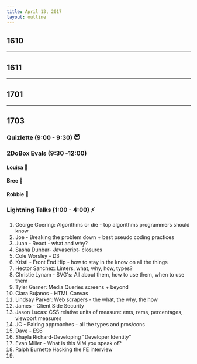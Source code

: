 ```yaml
---
title: April 13, 2017
layout: outline
---
```


## 1610

-----------------------------------------------

## 1611

-----------------------------------------------

## 1701

-----------------------------------------------

## 1703

### Quizlette (9:00 - 9:30) :smiling_imp:

### 2DoBox Evals (9:30 -12:00)

#### Louisa :see_no_evil:

#### Bree :hear_no_evil:

#### Robbie :speak_no_evil:

### Lightning Talks (1:00 - 4:00) :zap:

1. George Goering: Algorithms or die - top algorithms programmers should know
2. Joe - Breaking the problem down + best pseudo coding practices
3. Juan - React - what and why?
4. Sasha Dunbar- Javascript- closures
5. Cole Worsley - D3
6. Kristi - Front End Hip - how to stay in the know on all the things
7. Hector Sanchez: Linters, what, why, how, types?
8. Christie Lynam - SVG's: All about them, how to use them, when to use them
9. Tyler Garner: Media Queries screens + beyond
10. Ciara Bujanos - HTML Canvas
11. Lindsay Parker: Web scrapers - the what, the why, the how
12. James - Client Side Security
13. Jason Lucas: CSS relative units of measure: ems, rems, percentages, viewport measures
14. JC - Pairing approaches - all the types and pros/cons
15. Dave - ES6
16. Shayla Richard-Developing "Developer Identity"
17. Evan Miller - What is this VIM you speak of?
18. Ralph Burnette Hacking the FE interview
19.
